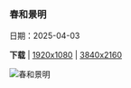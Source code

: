 ### 春和景明

日期：2025-04-03

**下载**  |  [1920x1080](https://cn.bing.com/th?id=OHR.QingMingY25_ZH-CN9818431198_1920x1080.jpg)  |  [3840x2160](https://cn.bing.com/th?id=OHR.QingMingY25_ZH-CN9818431198_UHD.jpg)

![春和景明](https://cn.bing.com/th?id=OHR.QingMingY25_ZH-CN9818431198_1920x1080.jpg "苏州古镇风景，江苏省，中国 (© gyn9038/Getty Images)")

